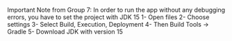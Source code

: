 Important Note from Group 7:
In order to run the app without any debugging errors, you have to set the project with JDK 15
1- Open files
2- Choose settings
3- Select Build, Execution, Deployment
4- Then Build Tools -> Gradle
5- Download JDK with version 15